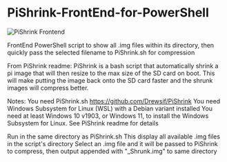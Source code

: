 # PiShrink-FrontEnd-for-PowerShell

![PiShrink Frontend](https://github.com/user-attachments/assets/7ba450e8-055b-4700-81c6-fa8e7084101a)

FrontEnd PowerShell script to show all .img files within its directory, then quickly pass the selected filename to PiShrink.sh for compression

From PiShrink readme: 
PiShrink is a bash script that automatically shrink a pi image that will then resize to the max size of the SD card on boot. 
This will make putting the image back onto the SD card faster and the shrunk images will compress better.

Notes:
You need PiShrink.sh https://github.com/Drewsif/PiShrink
You need Windows Subsystem for Linux (WSL) with a Debian variant installed
You need at least Windows 10 v1903, or Windows 11, to install the Windows Subsystem for Linux. See PiShrink readme for details

Run in the same directory as PiShrink.sh
This display all available .img files in the script's directory
Select an .img file and it will be passed to PiShrink to compress, then output appended with "_Shrunk.img" to same directory
